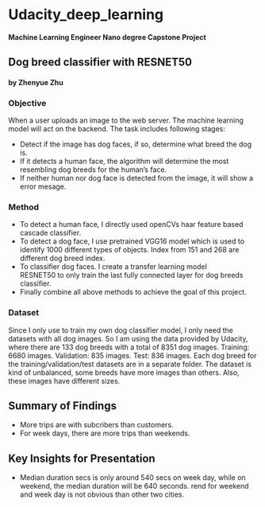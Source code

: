 # Udacity_deep_learning

#### Machine Learning Engineer Nano degree Capstone Project
## Dog breed classifier with RESNET50 
#### by Zhenyue Zhu

### Objective
When a user uploads an image to the web server. The machine learning model will act on the backend. 
The task includes following stages:
* Detect if the image has dog faces, if so, determine what breed the 
dog is.
* If it detects a human face, the algorithm will determine the most 
resembling dog breeds for the human’s face.   
* If neither human nor dog face is detected from the image, it will show 
a error mesage.

### Method
* To detect a human face, I directly used openCVs haar feature based cascade classifier.
* To detect a dog face, I use pretrained VGG16 model which is used to identify 1000 different types of objects. Index from 151 and 268 are different dog breed index. 
* To classifier dog faces. I create a transfer learning model  
RESNET50 to only train the last fully connected layer for dog breeds 
classifier. 
* Finally combine all above methods to achieve the goal of this project. 

### Dataset
Since I only use to train my own dog classifier model, I only need the 
datasets with all dog images. So I am using the data provided by 
Udacity, where there are 133 dog breeds with a total of 8351 dog images. 
Training: 6680 images. 
Validation: 835 images.
Test: 836 images.
Each dog breed for the training/validation/test datasets are in a 
separate folder. The dataset is kind of unbalanced, some breeds have 
more images than others. Also, these images have different sizes. 
 

## Summary of Findings

* More trips are with subcribers than customers.
* For week days, there are more trips than weekends.


## Key Insights for Presentation
* Median duration secs is only around 540 secs on week day, while on weekend, the median duration will be 640 seconds.
rend for weekend and week day is not obvious than other two cities.
